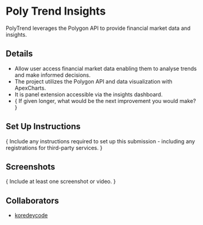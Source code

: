 <!-- Please replace anything appearing between curly brackets with your submission's value.  -->

# Poly Trend Insights

PolyTrend leverages the Polygon API to provide financial market data and insights.

## Details

- Allow user access financial market data enabling them to analyse trends and make informed decisions.
- The project utilizes the Polygon API and data visualization with ApexCharts.
- It is panel extension accessible via the insights dashboard.
- { If given longer, what would be the next improvement you would make? }

## Set Up Instructions

{ Include any instructions required to set up this submission - including any registrations for third-party services. }

## Screenshots

{ Include at least one screenshot or video. }

## Collaborators

- [koredeycode](https://github.com/koredeycode)
